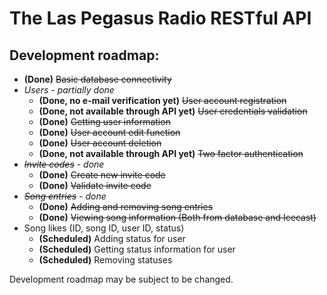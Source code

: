 # The Las Pegasus Radio RESTful API

## Development roadmap:
- **(Done)** ~~Basic database connectivity~~
- *Users - partially done*
  - **(Done, no e-mail verification yet)** ~~User account registration~~
  - **(Done, not available through API yet)** ~~User credentials validation~~
  - **(Done)** ~~Getting user information~~
  - **(Done)** ~~User account edit function~~
  - **(Done)** ~~User account deletion~~
  - **(Done, not available through API yet)** ~~Two factor authentication~~
- *~~Invite codes~~ - done*
	- **(Done)** ~~Create new invite code~~
	- **(Done)** ~~Validate invite code~~
- *~~Song entries~~ - done*
	- **(Done)** ~~Adding and removing song entries~~
	- **(Done)** ~~Viewing song information (Both from database and Icecast)~~
- Song likes (ID, song ID, user ID, status)
	- **(Scheduled)** Adding status for user
	- **(Scheduled)** Getting status information for user
	- **(Scheduled)** Removing statuses

Development roadmap may be subject to be changed.
